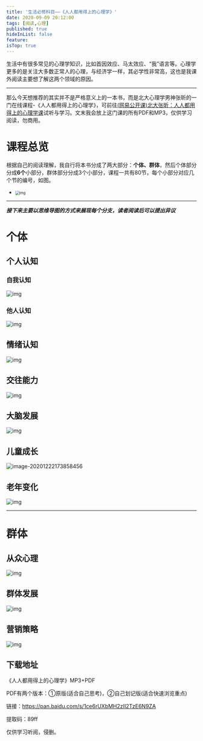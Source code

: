 ```yaml
---
title: '生活必修科目——《人人都用得上的心理学》'
date: 2020-09-09 20:12:00
tags: [阅读,心理]
published: true
hideInList: false
feature: 
isTop: true
---
```

生活中有很多常见的心理学知识，比如首因效应、马太效应、“我”语言等。心理学更多的是关注大多数正常人的心理，与经济学一样，其必学性非常高，这也是我课外阅读主要想了解这两个领域的原因。

------

那么今天想推荐的其实并不是严格意义上的一本书，而是北大心理学男神张昕的一门在线课程-《人人都用得上的心理学》，可前往[(网易公开课)北大张昕：人人都用得上的心理学课](https://vip.open.163.com/courses/3A71F56A48295C6BBBEFC31A34F45E96/?show=catalog)试听与学习。文末我会放上这门课的所有PDF和MP3，仅供学习阅读，勿商用。

# 课程总览

根据自己的阅读理解，我自行将本书分成了两大部分：**个体、群体**，然后个体部分分成**6个**小部分，群体部分分成3个小部分，课程一共有80节，每个小部分对应几个节的编号，如图。

*  <img src="https://gitee.com/doubleL3/blog-imgs/raw/master/img/FJ8ApgoRHCs7tuB.png" alt="img" style="zoom: 67%;" />

------

***接下来主要以思维导图的方式来展现每个分支，读者阅读后可以提出异议***

# 个体

## 个人认知

### 自我认知

![img](https://gitee.com/doubleL3/blog-imgs/raw/master/img/awjcdGED7tSTOJi.png)

### 他人认知

![img](https://gitee.com/doubleL3/blog-imgs/raw/master/img/Eb4JFmRIDhV2i9Z.png)

## 情绪认知

![img](https://gitee.com/doubleL3/blog-imgs/raw/master/img/p3DG0Or.png)

## 交往能力

![img](https://gitee.com/doubleL3/blog-imgs/raw/master/img/NHvgHRy.png)

## 大脑发展

![img](https://gitee.com/doubleL3/blog-imgs/raw/master/img/ZoPWFZA.jpg)

## 儿童成长

![image-20201222173858456](https://cdn.jsdelivr.net/gh/doubleLLL3/blogImgs@main/img/1608630220211-image-20201222173858456.png)

## 老年变化

![img](https://gitee.com/doubleL3/blog-imgs/raw/master/img/kW2CcoL.png)

------

# 群体

## 从众心理

![img](https://gitee.com/doubleL3/blog-imgs/raw/master/img/g8ospOy.png)

## 群体发展

![img](https://gitee.com/doubleL3/blog-imgs/raw/master/img/mI7La2p.png)

## 营销策略

![img](https://gitee.com/doubleL3/blog-imgs/raw/master/img/mJ7Rypr.png)

## 下载地址

《人人都用得上的心理学》MP3+PDF

PDF有两个版本：①原版(适合自己思考)，②自己划记版(适合快速浏览重点)

链接：https://pan.baidu.com/s/1ce6rUXbMH2zII2TzE6N9ZA

提取码：89ff

仅供学习听阅，侵删。
